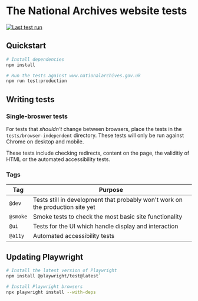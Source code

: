 # The National Archives website tests

[![Last test run](https://img.shields.io/github/actions/workflow/status/nationalarchives/ds-tna-website-tests/test.yml?style=flat-square&branch=main&label=latest%20run)](https://github.com/nationalarchives/ds-tna-website-tests/actions/workflows/test.yml)

## Quickstart

```sh
# Install dependencies
npm install

# Run the tests against www.nationalarchives.gov.uk
npm run test:production
```

## Writing tests

### Single-broswer tests

For tests that _shouldn't_ change between browsers, place the tests in the `tests/browser-independent` directory. These tests will only be run against Chrome on desktop and mobile.

These tests include checking redirects, content on the page, the validitiy of HTML or the automated accessibility tests.

### Tags

| Tag      | Purpose                                                                        |
| -------- | ------------------------------------------------------------------------------ |
| `@dev`   | Tests still in development that probably won't work on the production site yet |
| `@smoke` | Smoke tests to check the most basic site functionality                         |
| `@ui`    | Tests for the UI which handle display and interaction                          |
| `@a11y`  | Automated accessibility tests                                                  |

## Updating Playwright

```sh
# Install the latest version of Playwright
npm install @playwright/test@latest`

# Install Playwright browsers
npx playwright install --with-deps
```
